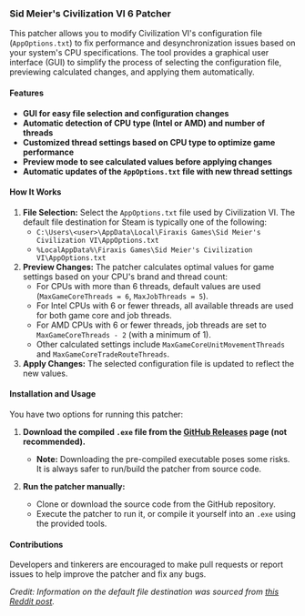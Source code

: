 ### Sid Meier's Civilization VI 6 Patcher

This patcher allows you to modify Civilization VI's configuration file (`AppOptions.txt`) to fix performance and desynchronization issues based on your system's CPU specifications. The tool provides a graphical user interface (GUI) to simplify the process of selecting the configuration file, previewing calculated changes, and applying them automatically.

#### Features
- **GUI for easy file selection and configuration changes**
- **Automatic detection of CPU type (Intel or AMD) and number of threads**
- **Customized thread settings based on CPU type to optimize game performance**
- **Preview mode to see calculated values before applying changes**
- **Automatic updates of the `AppOptions.txt` file with new thread settings**

#### How It Works
1. **File Selection:** Select the `AppOptions.txt` file used by Civilization VI. The default file destination for Steam is typically one of the following:
   - `C:\Users\<user>\AppData\Local\Firaxis Games\Sid Meier's Civilization VI\AppOptions.txt`
   - `%LocalAppData%\Firaxis Games\Sid Meier's Civilization VI\AppOptions.txt`
2. **Preview Changes:** The patcher calculates optimal values for game settings based on your CPU's brand and thread count:
   - For CPUs with more than 6 threads, default values are used (`MaxGameCoreThreads = 6`, `MaxJobThreads = 5`).
   - For Intel CPUs with 6 or fewer threads, all available threads are used for both game core and job threads.
   - For AMD CPUs with 6 or fewer threads, job threads are set to `MaxGameCoreThreads - 2` (with a minimum of 1).
   - Other calculated settings include `MaxGameCoreUnitMovementThreads` and `MaxGameCoreTradeRouteThreads`.
3. **Apply Changes:** The selected configuration file is updated to reflect the new values.

#### Installation and Usage
You have two options for running this patcher:

1. **Download the compiled `.exe` file from the [GitHub Releases](https://github.com/YourRepoHere) page (not recommended).**
   - **Note:** Downloading the pre-compiled executable poses some risks. It is always safer to run/build the patcher from source code.

2. **Run the patcher manually:**
   - Clone or download the source code from the GitHub repository.
   - Execute the patcher to run it, or compile it yourself into an `.exe` using the provided tools.

#### Contributions
Developers and tinkerers are encouraged to make pull requests or report issues to help improve the patcher and fix any bugs.

*Credit: Information on the default file destination was sourced from [this Reddit post](https://www.reddit.com/r/civ6/comments/11zsanh/comment/lpb4gcy/?utm_source=share&utm_medium=web3x&utm_name=web3xcss&utm_term=1&utm_content=share_button).*
